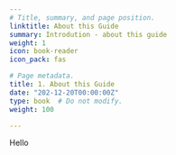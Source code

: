 ```yaml
---
# Title, summary, and page position.
linktitle: About this Guide
summary: Introdution - about this guide
weight: 1
icon: book-reader
icon_pack: fas

# Page metadata.
title: 1. About this Guide
date: "202-12-20T00:00:00Z"
type: book  # Do not modify.
weight: 100

---
```


Hello
